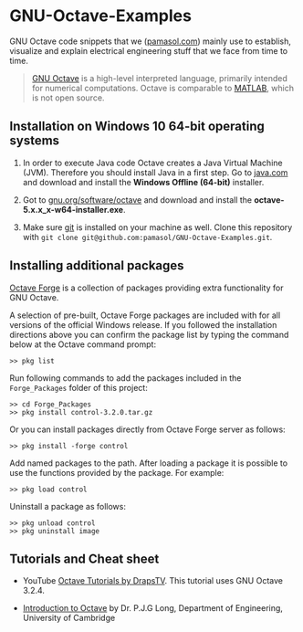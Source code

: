 # GNU-Octave-Examples

GNU Octave code snippets that we ([pamasol.com](https://www.pamasol.com/)) mainly use to establish, visualize and explain electrical engineering stuff that we face from time to time.

> [GNU Octave](https://www.gnu.org/software/octave/) is a high-level interpreted language, primarily intended for numerical computations. Octave is comparable to [MATLAB](https://www.mathworks.com/products/matlab.html), which is not open source.

## Installation on Windows 10 64-bit operating systems

1. In order to execute Java code Octave creates a Java Virtual Machine (JVM). Therefore you should install Java in a first step. Go to [java.com](https://www.java.com/en/download/manual.jsp) and download and install the **Windows Offline (64-bit)** installer.

2. Got to [gnu.org/software/octave](https://www.gnu.org/software/octave/) and download and install the **octave-5.x.x_x-w64-installer.exe**.

3. Make sure [git](https://git-scm.com/download/win) is installed on your machine as well. Clone this repository with `git clone git@github.com:pamasol/GNU-Octave-Examples.git`.


## Installing additional packages

[Octave Forge](https://octave.sourceforge.io/) is a collection of packages providing extra functionality for GNU Octave.

A selection of pre-built, Octave Forge packages are included with for all versions of the official Windows release. If you followed the installation directions above you can confirm the package list by typing the command below at the Octave command prompt:

```
>> pkg list
```

Run following commands to add the packages included in the `Forge_Packages` folder of this project:

```
>> cd Forge_Packages
>> pkg install control-3.2.0.tar.gz
```

Or you can install packages directly from Octave Forge server as follows:

```
>> pkg install -forge control
```

Add named packages to the path. After loading a package it is possible to use the functions provided by the package. For example:

```
>> pkg load control
```

Uninstall a package as follows:
```
>> pkg unload control
>> pkg uninstall image
```


## Tutorials and Cheat sheet

* YouTube [Octave Tutorials by DrapsTV](https://www.youtube.com/playlist?list=PL1A2CSdiySGJ6oZe6XB-TTCFuHc5Fs1PO). This tutorial uses GNU Octave 3.2.4.

* [Introduction to Octave](http://www-mdp.eng.cam.ac.uk/web/CD/engapps/octave/octavetut.pdf) by Dr. P.J.G Long, Department of Engineering, University of Cambridge
